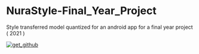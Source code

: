 # NuraStyle-Final_Year_Project
Style transferred model quantized for an android app for a final year project ( 2021 )



[![get_github](https://user-images.githubusercontent.com/56207634/235350726-c7d993df-bfcb-4ee6-90ee-a247f72bd960.png)](https://github.com/UsamaKenway/NuraStyle-Final_Year_Project/releases)
